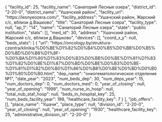 {
    "facility_id": 25,
    "facility_name": "Санаторий Лесные озера",
    "district_id": "2-20-0",
    "district_name": "Ушачский район",
    "facility_url": "https:\/\/lesnyeozera.com\/",
    "facility_address": "Ушачский район, Жарский с\/с,  вблизи д.Вашково",
    "title": "Санаторий Лесные озера",
    "facility_type": null,
    "ap_1": "14",
    "name": "Санаторий Лесные озера",
    "state": "public institution",
    "stats": [],
    "med_id": 30,
    "address": "Ушачский район, Жарский с\/с,  вблизи д.Вашково",
    "devices": [],
    "coord_x_y": null,
    "beds_stats": [
        {
            "url": "https:\/\/oncology.by\/struktura-czentra\/klinika\/%D0%BE%D1%82%D0%B4%D0%B5%D0%BB%D0%B5%D0%BD%D0%B8%D1%8F-%D0%BA%D1%80%D1%83%D0%B3%D0%BB%D0%BE%D1%81%D1%83%D1%82%D0%BE%D1%87%D0%BD%D0%BE%D0%B3%D0%BE-%D1%81%D1%82%D0%B0%D1%86%D0%B8%D0%BE%D0%BD%D0%B0%D1%80%D0%B0.html",
            "dep_name": "онкогематологическое отделение №1",
            "date_year": "2023",
            "num_beds_dep": 30,
            "num_deps_year": 15,
            "num_doctors_dep": 0,
            "num_doctors_med": 0,
            "year_of_closing": null,
            "year_of_opening": "1998",
            "num_nurse_in_hosp": null,
            "total_nub_staf_hosp": null,
            "beds_in_hospital_key": 25,
            "num_beds_facility_year": 198,
            "healthcare_facility_key": 7
        }
    ],
    "job_offers": [],
    "place_name": "Ушачи",
    "place_type": null,
    "division_id": "2-20-0",
    "year_of_closing": null,
    "year_of_opening": "1930",
    "healthcare_facility_key": 25,
    "administrative_division_id": "2-20-0"
}